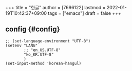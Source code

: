 +++
title = "한글"
author = [7696122]
lastmod = 2022-01-19T10:42:37+09:00
tags = ["emacs"]
draft = false
+++

## config {#config}

```elisp
;; (set-language-environment "UTF-8")
(setenv "LANG"
        ;; "en_US.UTF-8"
        "ko_KR.UTF-8"
        )
(set-input-method 'korean-hangul)
```
